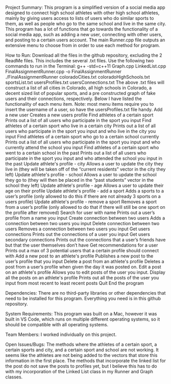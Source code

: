Project Summary: 
This program is a simplified version of a social media app designed to connect high school athletes with other high school athletes, mainly by giving users access to lists of users who do similar sports to them, as well as people who go to the same school and live in the same city. This program has a lot of functions that go towards the functionality of a social media app, such as adding a new user, connecting with other users, and posting to a certain users account. The main Runner.cpp file outputs an extensive menu to choose from in order to use each method for program.

How to Run: 
    Download all the files in the github repository, excluding the 2 ReadMe files. This includes the several .txt files.
    Use the following two commands to run in the Terminal:
        g++ -std=c++11 Graph.cpp LinkedList.cpp FinalAssignmentRunner.cpp -o FinalAssignmentRunner
        ./FinalAssignmentRunner coloradoCities.txt coloradoHighSchools.txt sportsList.txt usersProfiles.txt usersConnections.txt
    The above .txt files will construct a list of all cities in Colorado, all high schools in Colorado, a decent sized list of popular sports, and a pre constructed graph of fake users and their connections, respectively.
    Below I have listed the functionality of each menu item. Note: most menu items require you to insert the username of a user, so have the usersProfiles.txt file handy.
    Add a new user
        Creates a new users profile
    Find athletes of a certain sport
        Prints out a list of all users who participate in the sport you input
    Find athletes of a certain sport who live in a certain city
        Prints out a list of all users who participate in the sport you input and who live in the city you input
    Find athletes of a certain sport who go to a certain school currently
        Prints out a list of all users who participate in the sport you input and who currently attend the school you input
    Find athletes of a certain sport who went to a certain school in the past
        Prints out a list of all users who participate in the sport you input and who attended the school you input in the past
    Update athlete's profile - city
        Allows a user to update the city they live in (they will be taken off of the “current residents” vector in the city they left)
    Update athlete's profile - school
        Allows a user to update the school they go to (they will then be placed in the “past students” vector in the school they left)
    Update athlete's profile - age
        Allows a user to update their age on their profile
    Update athlete's profile - add a sport
        Adds a sports to a user’s profile (only allowed to do this if there are not already 3 sports on a users profile)
    Update athlete's profile - remove a sport
        Removes a sport from a user’s profile (only allowed to do that if there will still be one sport on the profile after removed)
    Search for user with name
        Prints out a user’s profile from a name you input
    Create connection between two users
        Adds a connection between two users you input
    Delete connection between two users
        Removes a connection between two users you input
    Get users connections
        Prints out the connections of a user you input
    Get users secondary connections
        Prints out the connections that a user’s friends have but that the user themselves don’t have
    Get recommendations for a user
        Prints out a max of 3 potential users that a certain profile should connect with
    Add a new post to an athlete's profile
        Publishes a new post to the user’s profile that you input
    Delete a post from an athlete's profile
        Deletes a post from a user’s profile when given the day it was posted on.
    Edit a post on an athlete's profile
        Allows you to edit posts of the user you input.
    Display all the posts on an athlete's profile
        Prints out all the posts of the user you input from most recent to least recent posts
    Quit
        End the program

Dependencies: 
    There are no third-party libraries or other dependencies that need to be installed for this program. Everything you need is in this github repository. 

System Requirements: 
    This program was built on a Mac, however it was built in VS Code, which runs on multiple different operating systems, so it should be compatible with all operating systems.

Team Members: 
    I worked individually on this project.

Open Issues/Bugs: 
    The methods where the athletes of a certain sport,  a certain sports and city, and a certain sport and school are not working. It seems like the athletes are not being added to the vectors that store this information in the first place.
    The methods that incorporate the linked list for the post do not save the posts to profiles yet, but I believe this has to do with my incorporation of the Linked List class in my Runner and Graph classes.

